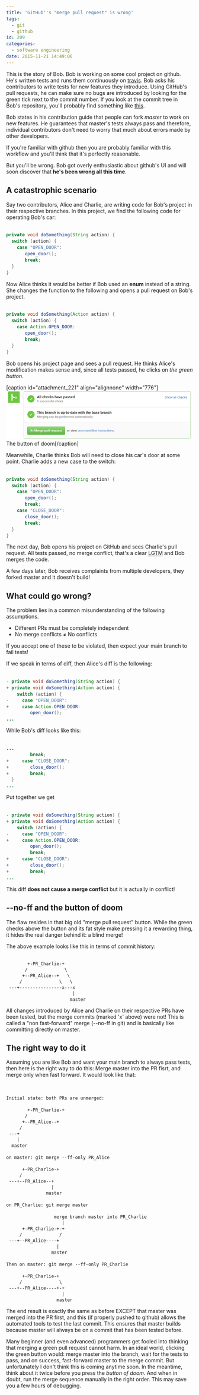 ```yaml
---
title: 'GitHub''s "merge pull request" is wrong'
tags:
  - git
  - github
id: 209
categories:
  - software engineering
date: 2015-11-21 14:49:06
---
```


This is the story of Bob. Bob is working on some cool project on github. He's written tests and runs them continuously on [travis](https://travis-ci.org). Bob asks his contributors to write tests for new features they introduce. Using GitHub's pull requests, he can make sure no bugs are introduced by looking for the green tick next to the commit number. If you look at the commit tree in Bob's repository, you'll probably find something like [this](http://nvie.com/posts/a-successful-git-branching-model/).

Bob states in his contribution guide that people can fork _master_ to work on new features. He guarantees that master's tests always pass and therefore, individual contributors don't need to worry that much about errors made by other developers.

If you're familiar with github then you are probably familiar with this workflow and you'll think that it's perfectly reasonable.

But you'll be wrong. Bob got overly enthusiastic about github's UI and will soon discover that **he's been wrong all this time**.

## A catastrophic scenario

Say two contributors, Alice and Charlie, are writing code for Bob's project in their respective branches. In this project, we find the following code for operating Bob's car:
```java

private void doSomething(String action) {
  switch (action) {
    case "OPEN_DOOR":
       open_door();
       break;
  }
}
```

Now Alice thinks it would be better if Bob used an **enum** instead of a string. She changes the function to the following and opens a pull request on Bob's project.
```java

private void doSomething(Action action) {
  switch (action) {
    case Action.OPEN_DOOR:
       open_door();
       break;
  }
}
```

Bob opens his project page and sees a pull request. He thinks Alice's modification makes sense and, since all tests passed, he clicks on _the green button_.

[caption id="attachment_221" align="alignnone" width="776"][![The button of doom](/assets/archive/2015/11/button_of_doom.png)](/assets/archive/2015/11/button_of_doom.png) The button of doom[/caption]

Meanwhile, Charlie thinks Bob will need to close his car's door at some point. Charlie adds a new case to the switch:

```java

private void doSomething(String action) {
  switch (action) {
    case "OPEN_DOOR":
       open_door();
       break;
    case "CLOSE_DOOR":
       close_door();
       break;
  }
}
```

The next day, Bob opens his project on GitHub and sees Charlie's pull request. All tests passed, no merge conflict, that's a clear <acronym title="Looks Good To Me">LGTM</acronym> and Bob merges the code.

A few days later, Bob receives complaints from multiple developers, they forked master and it doesn't build!

## What could go wrong?

The problem lies in a common misunderstanding of the following assumptions. 

*   Different PRs must be completely independent
*   No merge conflicts &ne; No conflicts

If you accept one of these to be violated, then expect your main branch to fail tests!

If we speak in terms of diff, then Alice's diff is the following:
```java

- private void doSomething(String action) {
+ private void doSomething(Action action) {
    switch (action) {
-     case "OPEN_DOOR":
+     case Action.OPEN_DOOR:
         open_door();
...
```
While Bob's diff looks like this:
```java

...
         break;
+     case "CLOSE_DOOR":
+        close_door();
+        break;
  }
...
```

Put together we get
```java

- private void doSomething(String action) {
+ private void doSomething(Action action) {
    switch (action) {
-     case "OPEN_DOOR":
+     case Action.OPEN_DOOR:
         open_door();
         break;
+     case "CLOSE_DOOR":
+        close_door();
+        break;
...
```

This diff **does not cause a merge conflict** but it is actually in conflict!

## --no-ff and the button of doom

The flaw resides in that big old "merge pull request" button. While the green checks above the button and its fat style make pressing it a rewarding thing, it hides the real danger behind it: a blind merge!

The above example looks like this in terms of commit history:
```

        +-PR_Charlie-+
       /              \
      +--PR_Alice--+   \
     /              \   \
 ---+----------------x---x
                         |
                        master
```
All changes introduced by Alice and Charlie on their respective PRs have been tested, but the merge commits (marked 'x' above) were not! This is called a "non fast-forward" merge (--no-ff in git) and is basically like committing directly on master.

## The right way to do it

Assuming you are like Bob and want your main branch to always pass tests, then here is the right way to do this: Merge master into the PR fisrt, and merge only when fast forward. It would look like that:

```


Initial state: both PRs are unmerged:

        +-PR_Charlie-+
       /              
      +--PR_Alice--+  
     /                 
 ---+
    |
  master

on master: git merge --ff-only PR_Alice

      +-PR_Charlie-+
     /                              
 ---+--PR_Alice--+
                 |
               master

on PR_Charlie: git merge master

                  merge branch master into PR_Charlie   
                     |
      +-PR_Charlie-+-+
     /              /                  
 ---+--PR_Alice----+
                   |
                 master

Then on master: git merge --ff-only PR_Charlie

      +-PR_Charlie-+
     /              \                  
 ---+--PR_Alice----+-+
                     |
                   master
```

The end result is exactly the same as before EXCEPT that master was merged into the PR first, and this (if properly pushed to github) allows the automated tools to test the last commit. This ensures that master builds because master will always be on a commit that has been tested before.

Many beginner (and even advanced) programmers get fooled into thinking that merging a green pull request cannot harm. In an ideal world, clicking the green button would: merge master into the branch, wait for the tests to pass, and on success, fast-forward master to the merge commit. But unfortunately I don't think this is coming anytime soon. In the meantime, think about it twice before you press the _button of doom_. And when in doubt, run the merge sequence manually in the right order. This may save you a few hours of debugging.